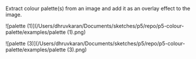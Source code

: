 Extract colour palette(s) from an image and add it as an overlay effect to the image.

![palette (1)](/Users/dhruvkaran/Documents/sketches/p5/repo/p5-colour-palette/examples/palette (1).png)

![palette (3)](/Users/dhruvkaran/Documents/sketches/p5/repo/p5-colour-palette/examples/palette (3).png)